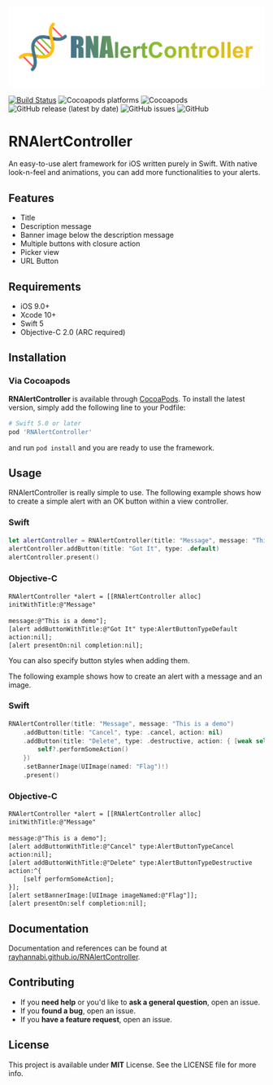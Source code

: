 ![Banner](https://raw.githubusercontent.com/rayhannabi/RNAlertController/master/images/banner.png) 

[![Build Status](https://img.shields.io/travis/rayhannabi/RNAlertController/master?logo=travis%20ci&logoColor=white&style=flat-square)](https://travis-ci.org/rayhannabi/RNAlertController)
![Cocoapods platforms](https://img.shields.io/cocoapods/p/RNAlertController?color=blue&style=flat-square)
![Cocoapods](https://img.shields.io/cocoapods/v/RNAlertController?style=flat-square)
![GitHub release (latest by date)](https://img.shields.io/github/v/release/rayhannabi/RNAlertController?logo=github&style=flat-square)
![GitHub issues](https://img.shields.io/github/issues/rayhannabi/RNAlertController?style=flat-square&logo=github)
![GitHub](https://img.shields.io/github/license/rayhannabi/RNAlertController?style=flat-square)

# RNAlertController

An easy-to-use alert framework for iOS written purely in Swift. With native look-n-feel and animations, you can add more functionalities to your alerts. 

## Features

* Title
* Description message
* Banner image below the description message
* Multiple buttons with closure action
* Picker view
* URL Button

## Requirements

* iOS 9.0+
* Xcode 10+
* Swift 5
* Objective-C 2.0 (ARC required)

## Installation

### Via Cocoapods
**RNAlertController** is available through [CocoaPods](https://cocoapods.org/pods/RNAlertController). To install the latest version, simply add the following line to your Podfile:

```ruby
# Swift 5.0 or later
pod 'RNAlertController'
```
and run `pod install` and you are ready to use the framework.

## Usage

RNAlertController is really simple to use. The following example shows how to create a simple alert with an OK button within a view controller.

### Swift
```swift
let alertController = RNAlertController(title: "Message", message: "This is a demo")
alertController.addButton(title: "Got It", type: .default)
alertController.present()
```

### Objective-C
```objc
RNAlertController *alert = [[RNAlertController alloc] initWithTitle:@"Message" 
                                                            message:@"This is a demo"];
[alert addButtonWithTitle:@"Got It" type:AlertButtonTypeDefault action:nil];
[alert presentOn:nil completion:nil];
```

You can also specify button styles when adding them.

The following example shows how to create an alert with a message and an image.

### Swift

```swift
RNAlertController(title: "Message", message: "This is a demo")
    .addButton(title: "Cancel", type: .cancel, action: nil)
    .addButton(title: "Delete", type: .destructive, action: { [weak self] in
        self?.performSomeAction()
    })
    .setBannerImage(UIImage(named: "Flag")!)
    .present()
```

### Objective-C

```objc
RNAlertController *alert = [[RNAlertController alloc] initWithTitle:@"Message"
                                                            message:@"This is a demo"];
[alert addButtonWithTitle:@"Cancel" type:AlertButtonTypeCancel action:nil];
[alert addButtonWithTitle:@"Delete" type:AlertButtonTypeDestructive action:^{
    [self performSomeAction];
}];
[alert setBannerImage:[UIImage imageNamed:@"Flag"]];
[alert presentOn:self completion:nil];
```



## Documentation

Documentation and references can be found at [rayhannabi.github.io/RNAlertController](https://rayhannabi.github.io/RNAlertController).



## Contributing

- If you **need help** or you'd like to **ask a general question**, open an issue.
- If you **found a bug**, open an issue.
- If you **have a feature request**, open an issue.



## License

This project is available under **MIT** License. See the LICENSE file for more info.
